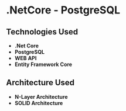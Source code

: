 # .NetCore - PostgreSQL


## Technologies Used <br>
 - **.Net Core** <br>
 - **PostgreSQL**
 - **WEB API**
 - **Entity Framework Core**
 
 ## Architecture Used <br>
 - **N-Layer Architecture**
 - **SOLID Architecture** 
